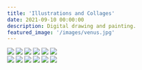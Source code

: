 ```yaml
---
title: 'Illustrations and Collages'
date: 2021-09-10 00:00:00
description: Digital drawing and painting.
featured_image: '/images/venus.jpg'
---
```

<div class="gallery" data-columns="3">
	<img src="/images/grub_life.jpg">
	<img src="/images/berntein.jpg">
	<img src="/images/cwasan.jpg">
	<img src="/images/meridian_octopus.jpg">
	<img src="/images/child_crow.jpg">
	<img src="/images/dragonfly.jpg">

<div class="gallery" data-columns="3">
	<img src="/images/text_parrots_gif.gif">
	<img src="/images/teeshirt.jpg">
	<img src="/images/windowseatbags1.jpg">
	<img src="/images/venus.jpg">
	<img src="/images/photo_collage_poppies-01.jpg">	
	<img src="/images/glitch.JPG">
		
		
</div>
